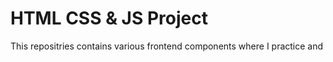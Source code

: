 # HTML CSS & JS Project

This repositries contains various frontend components where I practice and 